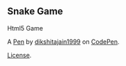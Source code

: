 Snake Game
----------
Html5 Game

A [Pen](https://codepen.io/dikshitajain1999/pen/abJaaxM) by [dikshitajain1999](https://codepen.io/dikshitajain1999) on [CodePen](https://codepen.io).

[License](https://codepen.io/dikshitajain1999/pen/abJaaxM/license).